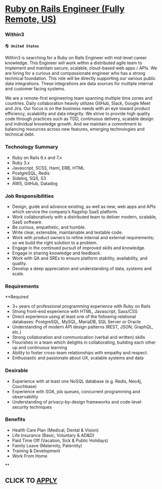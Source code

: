 # [Ruby on Rails Engineer (Fully Remote, US)](https://www.remotewlb.com/apply/ruby-on-rails-engineer-fully-remote-us-65556)  
### Within3  
#### `🌎 United States`  

Within3 is searching for a Ruby on Rails Engineer with mid-level career knowledge. This Engineer will work within a distributed agile team to implement and maintain secure, scalable, cloud-based web apps / APIs. We are hiring for a curious and compassionate engineer who has a strong technical foundation. This role will be directly supporting our various public data integrations. These integrations are data sources for multiple internal and customer facing systems.

We are a remote-first engineering team spanning multiple time zones and countries. Daily collaboration heavily utilizes GitHub, Slack, Google Meet and Jira. Our focus is on the business needs with an eye toward product efficiency, scalability and data integrity. We strive to provide high quality code through practices such as TDD, continuous delivery, scalable design and individual knowledge growth. And we maintain a commitment to balancing resources across new features, emerging technologies and technical debt.

### Technology Summary

  * Ruby on Rails 6.x and 7.x
  * Ruby 3.x
  * Javascript, SCSS, Haml, ERB, HTML
  * PostgreSQL, Redis
  * Sidekiq, SQS, S3
  * AWS, GitHub, Datadog

### Job Responsibilities

  * Design, guide and advance existing, as well as new, web apps and APIs which service the company’s flagship SaaS platform.
  * Work collaboratively with a distributed team to deliver modern, scalable, SaaS software.
  * Be curious, empathetic, and humble.
  * Write clear, extensible, maintainable and testable code.
  * Work with product owners to refine internal and external requirements; so we build the right solution to a problem.
  * Engage in the continued pursuit of improved skills and knowledge.
  * Engage in sharing knowledge and feedback.
  * Work with QA and SREs to ensure platform stability, availability, and quality.
  * Develop a deep appreciation and understanding of data, systems and scale.

### Requirements

 **Required

  * 3+ years of professional programming experience with Ruby on Rails
  * Strong front-end experience with HTML, Javascript, Sass/CSS
  * Direct experience using at least one of the following relational databases: PostgreSQL, MySQL, MariaDB, SQL Server or Oracle
  * Understanding of modern API design patterns (REST, JSON, GraphQL, etc.)
  * Strong collaboration and communication (verbal and written) skills
  * Flourishes in a team which delights in collaborating, building each other up and continuous learning
  * Ability to foster cross-team relationships with empathy and respect.
  * Enthusiastic and passionate about UX, scalable systems and data

### Desirable

  * Experience with at least one NoSQL database (e.g. Redis, Neo4j, Couchbase)
  * Experience with SOA, job queues, concurrent programming and observability
  * Understanding of privacy-by-design frameworks and code-level security techniques

### Benefits

  * Health Care Plan (Medical, Dental & Vision)
  * Life Insurance (Basic, Voluntary & AD&D)
  * Paid Time Off (Vacation, Sick & Public Holidays)
  * Family Leave (Maternity, Paternity)
  * Training & Development
  * Work From Home

**

  
## CLICK TO [APPLY](https://www.remotewlb.com/apply/ruby-on-rails-engineer-fully-remote-us-65556)

